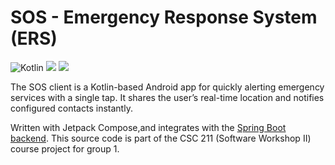 # SOS - Emergency Response System (ERS)

![Kotlin](https://img.shields.io/badge/Kotlin-1.9-purple?logo=kotlin&style=for-the-badge&colorA=131820&colorB=FFFFFF)
![](https://img.shields.io/badge/Jetpack%20Compose-UI-blue?style=for-the-badge&colorA=131820&colorB=FFFFFF&logo=android)
![](https://img.shields.io/github/license/dev-xero/sos-client?style=for-the-badge&colorA=131820&colorB=FFFFFF&logo=markdown)

The SOS client is a Kotlin-based Android app for quickly alerting emergency services with a single tap. It shares the user’s real-time location and notifies configured contacts instantly.

Written with Jetpack Compose,and integrates with the [Spring Boot backend](https://github.com/Anuolu-2020/sos-backend). This source code is part of the CSC 211 (Software Workshop II) course project for group 1.

